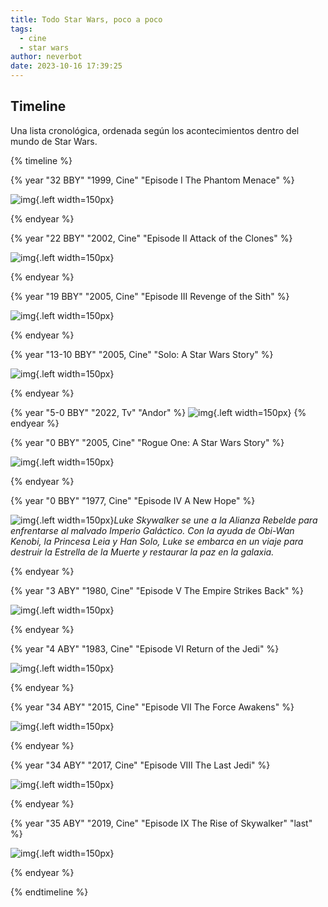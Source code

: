 ```yaml
---
title: Todo Star Wars, poco a poco
tags:
  - cine
  - star wars
author: neverbot
date: 2023-10-16 17:39:25
---
```


## Timeline

Una lista cronológica, ordenada según los acontecimientos dentro del mundo de Star Wars.

{% timeline %}

{% year "32 BBY" "1999, Cine" "Episode I The Phantom Menace" %}

![img](./index/50711-star-wars-episode-i-the-phantom-menace-0-230-0-345-crop.jpg){.left width=150px}

{% endyear %}

{% year "22 BBY" "2002, Cine" "Episode II Attack of the Clones" %}

![img](./index/50710-star-wars-episode-ii-attack-of-the-clones-0-230-0-345-crop.jpg){.left width=150px}

{% endyear %}

{% year "19 BBY" "2005, Cine" "Episode III Revenge of the Sith" %}

![img](./index/50709-star-wars-episode-iii-revenge-of-the-sith-0-230-0-345-crop.jpg){.left width=150px}

{% endyear %}

{% year "13-10 BBY" "2005, Cine" "Solo: A Star Wars Story" %}

![img](./index/278668-solo-a-star-wars-story-0-230-0-345-crop.jpg){.left width=150px}

{% endyear %}


{% year "5-0 BBY" "2022, Tv" "Andor" %}
![img](./index/59SVNwLfoMnZPPB6ukW6dlPxAdI.jpg){.left width=150px}
{% endyear %}

{% year "0 BBY" "2005, Cine" "Rogue One: A Star Wars Story" %}

![img](./index/258128-rogue-one-a-star-wars-story-0-230-0-345-crop.jpg){.left width=150px}

{% endyear %}

{% year "0 BBY" "1977, Cine" "Episode IV A New Hope" %}

![img](./index/2706-star-wars-0-230-0-345-crop.jpg){.left width=150px}*Luke Skywalker se une a la Alianza Rebelde para enfrentarse al malvado Imperio Galáctico. Con la ayuda de Obi-Wan Kenobi, la Princesa Leia y Han Solo, Luke se embarca en un viaje para destruir la Estrella de la Muerte y restaurar la paz en la galaxia.*

{% endyear %}

{% year "3 ABY" "1980, Cine" "Episode V The Empire Strikes Back" %}

![img](./index/7BuH8itoSrLExs2YZSsM01Qk2no-0-230-0-345-crop.jpg){.left width=150px}

{% endyear %}

{% year "4 ABY" "1983, Cine" "Episode VI Return of the Jedi" %}

![img](./index/5wDrNqePjb5SOucrWQwiFu340vv-0-230-0-345-crop.jpg){.left width=150px}

{% endyear %}

{% year "34 ABY" "2015, Cine" "Episode VII The Force Awakens" %}

![img](./index/g2mqdMU3jaz6uEosF5aqJgbw7e9-0-230-0-345-crop.jpg){.left width=150px}

{% endyear %}

{% year "34 ABY" "2017, Cine" "Episode VIII The Last Jedi" %}

![img](./index/47zTsc9gkruDmDssiCqyZTxdOla-0-230-0-345-crop.jpg){.left width=150px}

{% endyear %}

{% year "35 ABY" "2019, Cine" "Episode IX The Rise of Skywalker" "last" %}

![img](./index/131984-star-wars-the-rise-of-skywalker-0-230-0-345-crop.jpg){.left width=150px}

{% endyear %}

{% endtimeline %}
